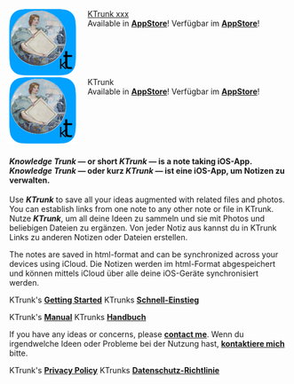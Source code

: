 <div class="columns">
  <div class="column25">
    <a href="KTrunk/index.html"><img src="logo120.png" calss="logo"></a>
  </div>
  <div class="column75">
    <div class="vCentered">
      <div class="logoTitle"><a href="KTrunk/index.html">KTrunk xxx</a></div>
      <div class="logoDescription">
        <span class="en">Available in <b><a href="https://apps.apple.com/de/app/ktrunk/id1543722029">AppStore</a></b>!</span>
        <span class="de">Verfügbar im <b><a href="https://apps.apple.com/de/app/ktrunk/id1543722029">AppStore</a></b>!</span>
      </div>
    </div>
  </div>
</div>


<div class="columns">
  <div class="logoColumn logoColumnLeft"><img src="logo120.png" class="logo"></div>
  <div class="logoColumn logoColumnRight">
    <div class="vCentered">
      <div class="logoTitle">KTrunk</div>
      <div class="logoDescription">
        <span class="en">Available in <b><a href="https://apps.apple.com/de/app/ktrunk/id1543722029">AppStore</a></b>!</span>
        <span class="de">Verfügbar im <b><a href="https://apps.apple.com/de/app/ktrunk/id1543722029">AppStore</a></b>!</span>
      </div>
    </div>
  </div>
</div>

<h4>
  <span class="en"><b><i>Knowledge Trunk</i></b> — or short <b><i>KTrunk</i></b> — is a note taking iOS-App.</span>
  <span class="de"><b><i>Knowledge Trunk</i></b> — oder kurz <b><i>KTrunk</i></b> — ist eine iOS-App, um Notizen zu verwalten.</span>
</h4>

<p>
  <span class="en">Use <b><i>KTrunk</i></b> to save all your ideas augmented with related files and photos. You can establish links from one note to any other note or file in KTrunk.</span>
  <span class="de">Nutze <b><i>KTrunk</i></b>, um all deine Ideen zu sammeln und sie mit Photos und beliebigen Dateien zu ergänzen. Von jeder Notiz aus kannst du in KTrunk Links zu anderen Notizen oder Dateien erstellen.</span>
</p>
<p>
  <span class="en">The notes are saved in html-format and can be synchronized across your devices using iCloud.</span>
  <span class="de">Die Notizen werden im html-Format abgespeichert und können mittels iCloud über alle deine iOS-Geräte synchronisiert werden.</span>
</p>
<p class="hint">
  <span class="en">KTrunk's <b><a href="GettingStarted.html">Getting Started</a></b></span>
  <span class="de">KTrunks <b><a href="GettingStarted.html">Schnell-Einstieg</a></b></span> 
</p>
<p class="hint">
  <span class="en">KTrunk's <b><a href="Manual.html">Manual</a></b></span>
  <span class="de">KTrunks <b><a href="Manual.html">Handbuch</a></b></span> 
</p>
<p class="hint">
  <span class="en">If you have any ideas or concerns, please <b><a href="mailto:cl.schuetzdeller@icloud.com">contact me</a></b>.</span>
  <span class="de">Wenn du irgendwelche Ideen oder Probleme bei der Nutzung hast, <b><a href="mailto:cl.schuetzdeller@icloud.com">kontaktiere mich</a></b> bitte.</span> 
</p>
<p class="hint">
  <span class="en">KTrunk's <b><a href="PrivacyPolicy.html">Privacy Policy</a></b></span>
  <span class="de">KTrunks <b><a href="PrivacyPolicy.html">Datenschutz-Richtlinie</a></b></span> 
</p> 

<h3>&nbsp;</h3>
